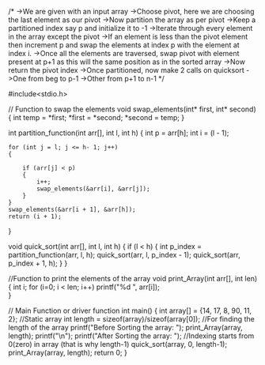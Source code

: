 /*
->We are given with an input array
->Choose pivot, here we are choosing the last element as our pivot
->Now partition the array as per pivot
->Keep a partitioned index say p and initialize it to -1
->Iterate through every element in the array except the pivot
->If an element is less than the pivot element then increment p and swap the elements at index p with the element at index i.
->Once all the elements are traversed, swap pivot with element present at p+1 as this will the same position as in the sorted array
->Now return the pivot index
->Once partitioned, now make 2 calls on quicksort
->One from beg to p-1
->Other from p+1 to n-1
*/




















#include<stdio.h> 

// Function to swap the elements 
void swap_elements(int* first, int* second) 
{ 
	int temp = *first; 
	*first = *second; 
	*second = temp; 
} 

int partition_function(int arr[], int l, int h) 
{ 
	int p = arr[h];
	int i = (l - 1);

	for (int j = l; j <= h- 1; j++) 
	{ 
	
		if (arr[j] < p) 
		{ 
			i++; 
			swap_elements(&arr[i], &arr[j]); 
		} 
	} 
	swap_elements(&arr[i + 1], &arr[h]); 
	return (i + 1);   
} 

void quick_sort(int arr[], int l, int h) 
{ 
	if (l < h) 
	{ 
		int p_index = partition_function(arr, l, h); 
		quick_sort(arr, l, p_index - 1); 
		quick_sort(arr, p_index + 1, h); 
	} 
} 

//Function to print the elements of the array 
void print_Array(int arr[], int len) 
{ 
	int i; 
	for (i=0; i < len; i++) 
		printf("%d ", arr[i]);  
} 

// Main Function or driver function
int main() 
{ 
	int array[] = {14, 17, 8, 90, 11, 2}; //Static array
	int length = sizeof(array)/sizeof(array[0]); //For finding the length of the array
	printf("Before Sorting the array: ");
	print_Array(array, length);
	printf("\n");
	printf("After Sorting the array: ");
       //Indexing starts from 0(zero) in array (that is why length-1)
        quick_sort(array, 0, length-1); 
	print_Array(array, length); 
	return 0; 
} 
